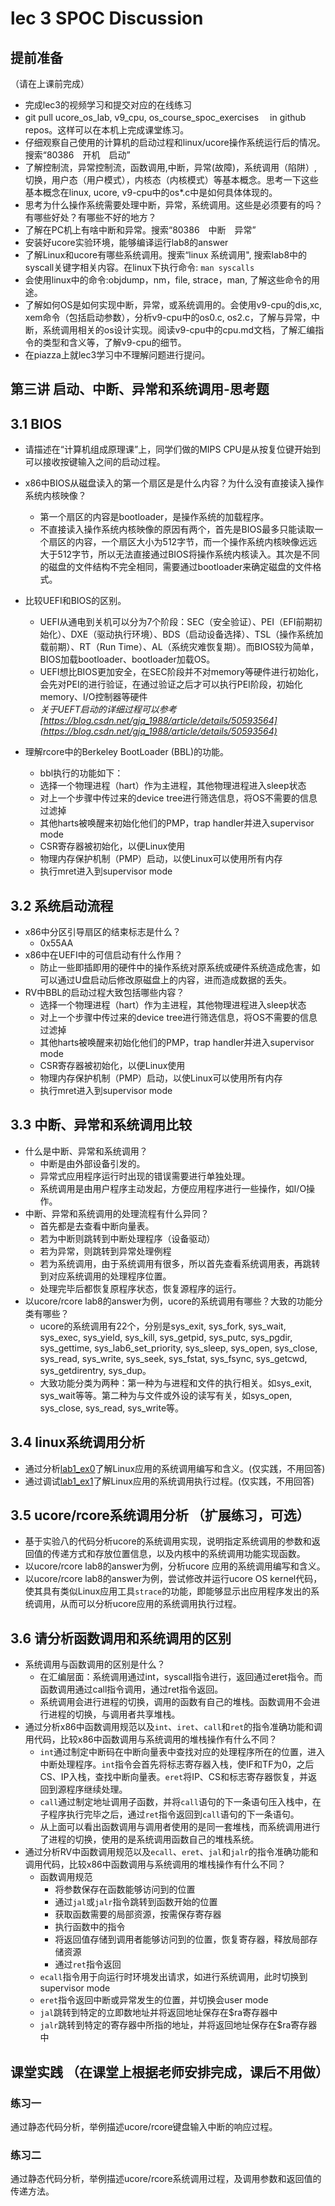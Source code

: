 # lec 3 SPOC Discussion

## **提前准备**
（请在上课前完成）


 - 完成lec3的视频学习和提交对应的在线练习
 - git pull ucore_os_lab, v9_cpu, os_course_spoc_exercises  　in github repos。这样可以在本机上完成课堂练习。
 - 仔细观察自己使用的计算机的启动过程和linux/ucore操作系统运行后的情况。搜索“80386　开机　启动”
 - 了解控制流，异常控制流，函数调用,中断，异常(故障)，系统调用（陷阱）,切换，用户态（用户模式），内核态（内核模式）等基本概念。思考一下这些基本概念在linux, ucore, v9-cpu中的os*.c中是如何具体体现的。
 - 思考为什么操作系统需要处理中断，异常，系统调用。这些是必须要有的吗？有哪些好处？有哪些不好的地方？
 - 了解在PC机上有啥中断和异常。搜索“80386　中断　异常”
 - 安装好ucore实验环境，能够编译运行lab8的answer
 - 了解Linux和ucore有哪些系统调用。搜索“linux 系统调用", 搜索lab8中的syscall关键字相关内容。在linux下执行命令: ```man syscalls```
 - 会使用linux中的命令:objdump，nm，file, strace，man, 了解这些命令的用途。
 - 了解如何OS是如何实现中断，异常，或系统调用的。会使用v9-cpu的dis,xc, xem命令（包括启动参数），分析v9-cpu中的os0.c, os2.c，了解与异常，中断，系统调用相关的os设计实现。阅读v9-cpu中的cpu.md文档，了解汇编指令的类型和含义等，了解v9-cpu的细节。
 - 在piazza上就lec3学习中不理解问题进行提问。

## 第三讲 启动、中断、异常和系统调用-思考题

## 3.1 BIOS
-  请描述在“计算机组成原理课”上，同学们做的MIPS CPU是从按复位键开始到可以接收按键输入之间的启动过程。

-  x86中BIOS从磁盘读入的第一个扇区是是什么内容？为什么没有直接读入操作系统内核映像？
	- 第一个扇区的内容是bootloader，是操作系统的加载程序。
    - 不直接读入操作系统内核映像的原因有两个，首先是BIOS最多只能读取一个扇区的内容，一个扇区大小为512字节，而一个操作系统内核映像远远大于512字节，所以无法直接通过BIOS将操作系统内核读入。其次是不同的磁盘的文件结构不完全相同，需要通过bootloader来确定磁盘的文件格式。

- 比较UEFI和BIOS的区别。
    - UEFI从通电到关机可以分为7个阶段：SEC（安全验证）、PEI（EFI前期初始化）、DXE（驱动执行环境）、BDS（启动设备选择）、TSL（操作系统加载前期）、RT（Run Time）、AL（系统灾难恢复期）。而BIOS较为简单，BIOS加载bootloader、bootloader加载OS。
    - UEFI想比BIOS更加安全，在SEC阶段并不对memory等硬件进行初始化，会先对PEI的进行验证，在通过验证之后才可以执行PEI阶段，初始化memory、I/O控制器等硬件
    - *关于UEFT启动的详细过程可以参考[https://blog.csdn.net/gjq_1988/article/details/50593564](https://blog.csdn.net/gjq_1988/article/details/50593564)*
- 理解rcore中的Berkeley BootLoader (BBL)的功能。
    - bbl执行的功能如下：
    - 选择一个物理进程（hart）作为主进程，其他物理进程进入sleep状态
    - 对上一个步骤中传过来的device tree进行筛选信息，将OS不需要的信息过滤掉
    - 其他harts被唤醒来初始化他们的PMP，trap handler并进入supervisor mode
    - CSR寄存器被初始化，以便Linux使用
    - 物理内存保护机制（PMP）启动，以使Linux可以使用所有内存
    - 执行mret进入到supervisor mode

## 3.2 系统启动流程

- x86中分区引导扇区的结束标志是什么？
    - 0x55AA
- x86中在UEFI中的可信启动有什么作用？
    - 防止一些即插即用的硬件中的操作系统对原系统或硬件系统造成危害，如可以通过U盘启动后修改原磁盘上的内容，进而造成数据的丢失。
- RV中BBL的启动过程大致包括哪些内容？
    - 选择一个物理进程（hart）作为主进程，其他物理进程进入sleep状态
    - 对上一个步骤中传过来的device tree进行筛选信息，将OS不需要的信息过滤掉
    - 其他harts被唤醒来初始化他们的PMP，trap handler并进入supervisor mode
    - CSR寄存器被初始化，以便Linux使用
    - 物理内存保护机制（PMP）启动，以使Linux可以使用所有内存
    - 执行mret进入到supervisor mode

## 3.3 中断、异常和系统调用比较
- 什么是中断、异常和系统调用？
    - 中断是由外部设备引发的。
    - 异常式应用程序运行时出现的错误需要进行单独处理。
    - 系统调用是由用户程序主动发起，方便应用程序进行一些操作，如I/O操作。
-  中断、异常和系统调用的处理流程有什么异同？
    - 首先都是去查看中断向量表。
    - 若为中断则跳转到中断处理程序（设备驱动）
    - 若为异常，则跳转到异常处理例程
    - 若为系统调用，由于系统调用有很多，所以首先查看系统调用表，再跳转到对应系统调用的处理程序位置。
    - 处理完毕后都恢复原程序状态，恢复源程序的运行。
- 以ucore/rcore lab8的answer为例，ucore的系统调用有哪些？大致的功能分类有哪些？
    - ucore的系统调用有22个，分别是sys_exit, sys_fork, sys_wait, sys_exec, sys_yield, sys_kill, sys_getpid, sys_putc, sys_pgdir, sys_gettime, sys_lab6_set_priority, sys_sleep, sys_open, sys_close, sys_read, sys_write, sys_seek, sys_fstat, sys_fsync, sys_getcwd, sys_getdirentry, sys_dup。
    - 大致功能分类为两种：第一种为与进程和文件的执行相关。如sys_exit, sys_wait等等。第二种为与文件或外设的读写有关，如sys_open, sys_close, sys_read, sys_write等。

## 3.4 linux系统调用分析
- 通过分析[lab1_ex0](https://github.com/chyyuu/ucore_lab/blob/master/related_info/lab1/lab1-ex0.md)了解Linux应用的系统调用编写和含义。(仅实践，不用回答)
- 通过调试[lab1_ex1](https://github.com/chyyuu/ucore_lab/blob/master/related_info/lab1/lab1-ex1.md)了解Linux应用的系统调用执行过程。(仅实践，不用回答)


## 3.5 ucore/rcore系统调用分析 （扩展练习，可选）
-  基于实验八的代码分析ucore的系统调用实现，说明指定系统调用的参数和返回值的传递方式和存放位置信息，以及内核中的系统调用功能实现函数。
- 以ucore/rcore lab8的answer为例，分析ucore 应用的系统调用编写和含义。
- 以ucore/rcore lab8的answer为例，尝试修改并运行ucore OS kernel代码，使其具有类似Linux应用工具`strace`的功能，即能够显示出应用程序发出的系统调用，从而可以分析ucore应用的系统调用执行过程。

 
## 3.6 请分析函数调用和系统调用的区别
- 系统调用与函数调用的区别是什么？
    - 在汇编层面：系统调用通过int，syscall指令进行，返回通过eret指令。而函数调用通过call指令调用，通过ret指令返回。
    - 系统调用会进行进程的切换，调用的函数有自己的堆栈。函数调用不会进行进程的切换，与调用者共享堆栈。
- 通过分析x86中函数调用规范以及`int`、`iret`、`call`和`ret`的指令准确功能和调用代码，比较x86中函数调用与系统调用的堆栈操作有什么不同？
    - `int`通过制定中断码在中断向量表中查找对应的处理程序所在的位置，进入中断处理程序。`int`指令会首先将标志寄存器入栈，使IF和TF为0，之后CS、IP入栈，查找中断向量表。`eret`将IP、CS和标志寄存器恢复，并返回到源程序继续处理。
    - `call`通过制定地址调用子函数，并将`call`语句的下一条语句压入栈中，在子程序执行完毕之后，通过`ret`指令返回到`call`语句的下一条语句。
    - 从上面可以看出函数调用与调用者使用的是同一套堆栈，而系统调用进行了进程的切换，使用的是系统调用函数自己的堆栈系统。
- 通过分析RV中函数调用规范以及`ecall`、`eret`、`jal`和`jalr`的指令准确功能和调用代码，比较x86中函数调用与系统调用的堆栈操作有什么不同？
    - 函数调用规范
        + 将参数保存在函数能够访问到的位置
        + 通过`jal`或`jalr`指令跳转到函数开始的位置
        + 获取函数需要的局部资源，按需保存寄存器
        + 执行函数中的指令
        + 将返回值存储到调用者能够访问到的位置，恢复寄存器，释放局部存储资源
        + 通过`ret`指令返回
    - `ecall`指令用于向运行时环境发出请求，如进行系统调用，此时切换到supervisor mode
    - `eret`指令返回中断或异常发生的位置，并切换会user mode
    - `jal`跳转到特定的立即数地址并将返回地址保存在$ra寄存器中
    - `jalr`跳转到特定的寄存器中所指的地址，并将返回地址保存在$ra寄存器中


## 课堂实践 （在课堂上根据老师安排完成，课后不用做）
### 练习一
通过静态代码分析，举例描述ucore/rcore键盘输入中断的响应过程。

### 练习二
通过静态代码分析，举例描述ucore/rcore系统调用过程，及调用参数和返回值的传递方法。
